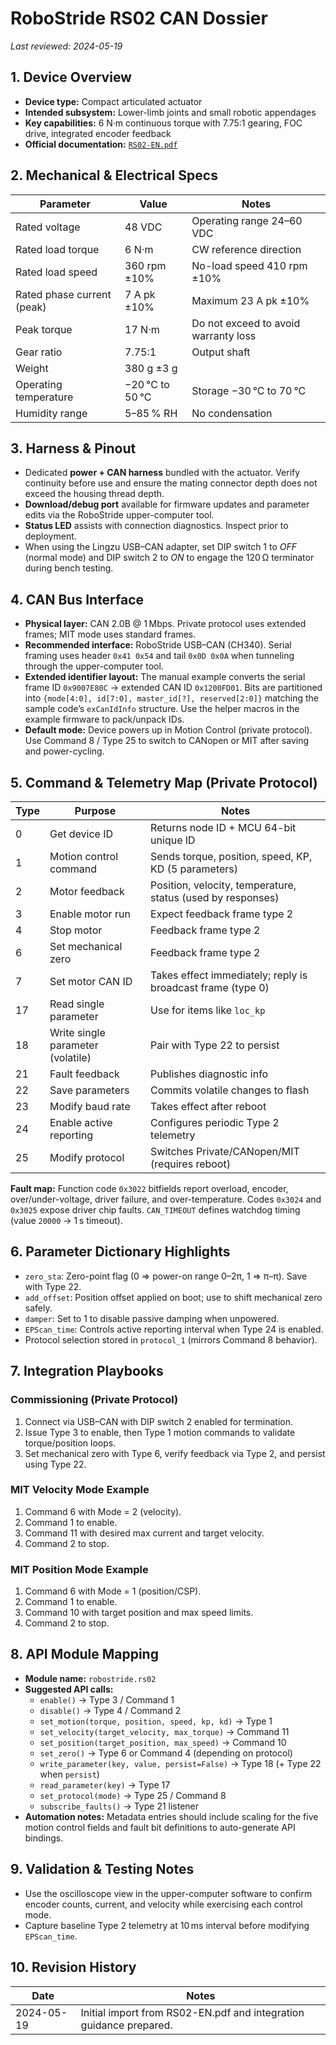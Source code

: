 # RoboStride RS02 CAN Dossier

*Last reviewed: 2024-05-19*

## 1. Device Overview
- **Device type:** Compact articulated actuator
- **Intended subsystem:** Lower-limb joints and small robotic appendages
- **Key capabilities:** 6 N·m continuous torque with 7.75:1 gearing, FOC drive, integrated
  encoder feedback
- **Official documentation:** [`RS02-EN.pdf`](./RS02-EN.pdf)

## 2. Mechanical & Electrical Specs
| Parameter | Value | Notes |
|-----------|-------|-------|
| Rated voltage | 48 VDC | Operating range 24–60 VDC |
| Rated load torque | 6 N·m | CW reference direction |
| Rated load speed | 360 rpm ±10% | No-load speed 410 rpm ±10% |
| Rated phase current (peak) | 7 A pk ±10% | Maximum 23 A pk ±10% |
| Peak torque | 17 N·m | Do not exceed to avoid warranty loss |
| Gear ratio | 7.75:1 | Output shaft |
| Weight | 380 g ±3 g | |
| Operating temperature | −20 °C to 50 °C | Storage −30 °C to 70 °C |
| Humidity range | 5–85 % RH | No condensation |

## 3. Harness & Pinout
- Dedicated **power + CAN harness** bundled with the actuator. Verify continuity before use and
  ensure the mating connector depth does not exceed the housing thread depth.
- **Download/debug port** available for firmware updates and parameter edits via the RoboStride
  upper-computer tool.
- **Status LED** assists with connection diagnostics. Inspect prior to deployment.
- When using the Lingzu USB–CAN adapter, set DIP switch 1 to *OFF* (normal mode) and DIP
  switch 2 to *ON* to engage the 120 Ω terminator during bench testing.

## 4. CAN Bus Interface
- **Physical layer:** CAN 2.0B @ 1 Mbps. Private protocol uses extended frames; MIT mode uses
  standard frames.
- **Recommended interface:** RoboStride USB–CAN (CH340). Serial framing uses header `0x41 0x54`
  and tail `0x0D 0x0A` when tunneling through the upper-computer tool.
- **Extended identifier layout:** The manual example converts the serial frame ID
  `0x9007E80C` → extended CAN ID `0x1200FD01`. Bits are partitioned into
  `{mode[4:0], id[7:0], master_id[?], reserved[2:0]}` matching the sample code’s
  `exCanIdInfo` structure. Use the helper macros in the example firmware to pack/unpack IDs.
- **Default mode:** Device powers up in Motion Control (private protocol). Use Command 8 / Type 25
  to switch to CANopen or MIT after saving and power-cycling.

## 5. Command & Telemetry Map (Private Protocol)
| Type | Purpose | Notes |
|------|---------|-------|
| 0 | Get device ID | Returns node ID + MCU 64-bit unique ID |
| 1 | Motion control command | Sends torque, position, speed, KP, KD (5 parameters) |
| 2 | Motor feedback | Position, velocity, temperature, status (used by responses) |
| 3 | Enable motor run | Expect feedback frame type 2 |
| 4 | Stop motor | Feedback frame type 2 |
| 6 | Set mechanical zero | Feedback frame type 2 |
| 7 | Set motor CAN ID | Takes effect immediately; reply is broadcast frame (type 0) |
| 17 | Read single parameter | Use for items like `loc_kp` |
| 18 | Write single parameter (volatile) | Pair with Type 22 to persist |
| 21 | Fault feedback | Publishes diagnostic info |
| 22 | Save parameters | Commits volatile changes to flash |
| 23 | Modify baud rate | Takes effect after reboot |
| 24 | Enable active reporting | Configures periodic Type 2 telemetry |
| 25 | Modify protocol | Switches Private/CANopen/MIT (requires reboot) |

**Fault map:** Function code `0x3022` bitfields report overload, encoder, over/under-voltage,
driver failure, and over-temperature. Codes `0x3024` and `0x3025` expose driver chip faults.
`CAN_TIMEOUT` defines watchdog timing (value `20000` → 1 s timeout).

## 6. Parameter Dictionary Highlights
- `zero_sta`: Zero-point flag (0 ⇒ power-on range 0–2π, 1 ⇒ π–π). Save with Type 22.
- `add_offset`: Position offset applied on boot; use to shift mechanical zero safely.
- `damper`: Set to 1 to disable passive damping when unpowered.
- `EPScan_time`: Controls active reporting interval when Type 24 is enabled.
- Protocol selection stored in `protocol_1` (mirrors Command 8 behavior).

## 7. Integration Playbooks
### Commissioning (Private Protocol)
1. Connect via USB–CAN with DIP switch 2 enabled for termination.
2. Issue Type 3 to enable, then Type 1 motion commands to validate torque/position loops.
3. Set mechanical zero with Type 6, verify feedback via Type 2, and persist using Type 22.

### MIT Velocity Mode Example
1. Command 6 with Mode = 2 (velocity).
2. Command 1 to enable.
3. Command 11 with desired max current and target velocity.
4. Command 2 to stop.

### MIT Position Mode Example
1. Command 6 with Mode = 1 (position/CSP).
2. Command 1 to enable.
3. Command 10 with target position and max speed limits.
4. Command 2 to stop.

## 8. API Module Mapping
- **Module name:** `robostride.rs02`
- **Suggested API calls:**
  - `enable()` → Type 3 / Command 1
  - `disable()` → Type 4 / Command 2
  - `set_motion(torque, position, speed, kp, kd)` → Type 1
  - `set_velocity(target_velocity, max_torque)` → Command 11
  - `set_position(target_position, max_speed)` → Command 10
  - `set_zero()` → Type 6 or Command 4 (depending on protocol)
  - `write_parameter(key, value, persist=False)` → Type 18 (+ Type 22 when `persist`)
  - `read_parameter(key)` → Type 17
  - `set_protocol(mode)` → Type 25 / Command 8
  - `subscribe_faults()` → Type 21 listener
- **Automation notes:** Metadata entries should include scaling for the five motion control
  fields and fault bit definitions to auto-generate API bindings.

## 9. Validation & Testing Notes
- Use the oscilloscope view in the upper-computer software to confirm encoder counts, current,
  and velocity while exercising each control mode.
- Capture baseline Type 2 telemetry at 10 ms interval before modifying `EPScan_time`.

## 10. Revision History
| Date | Notes |
|------|-------|
| 2024-05-19 | Initial import from RS02-EN.pdf and integration guidance prepared. |
